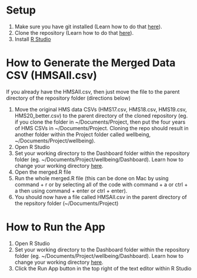 # Setup
1. Make sure you have git installed (Learn how to do that [here](https://github.com/git-guides/install-git)).
2. Clone the repository (Learn how to do that [here](https://docs.github.com/en/repositories/creating-and-managing-repositories/cloning-a-repository)).
3. Install [R Studio](https://www.rstudio.com/products/rstudio/download/)

# How to Generate the Merged Data CSV (HMSAll.csv)
If you already have the HMSAll.csv, then just move the file to the parent directory of the repository folder (directions below)

1. Move the original HMS data CSVs (HMS17.csv, HMS18.csv, HMS19.csv, HMS20_better.csv) to the parent directory of the cloned repository (eg. if you clone the folder in ~/Documents/Project, then put the four years of HMS CSVs in ~/Documents/Project. Cloning the repo should result in another folder within the Project folder called wellbeing, ~/Documents/Project/wellbeing).
2. Open R Studio
3. Set your working directory to the Dashboard folder within the repository folder (eg. ~/Documents/Project/wellbeing/Dashboard). Learn how to change your working directory [here](https://support.rstudio.com/hc/en-us/articles/200711843-Working-Directories-and-Workspaces-in-the-RStudio-IDE).
4. Open the merged.R file
5. Run the whole merged.R file (this can be done on Mac by using command + r or by selecting all of the code with command + a or ctrl + a then using command + enter or ctrl + enter).
6. You should now have a file called HMSAll.csv in the parent directory of the repsitory folder (~/Documents/Project)

# How to Run the App
1. Open R Studio
2. Set your working directory to the Dashboard folder within the repository folder (eg. ~/Documents/Project/wellbeing/Dashboard). Learn how to change your working directory [here](https://support.rstudio.com/hc/en-us/articles/200711843-Working-Directories-and-Workspaces-in-the-RStudio-IDE).
3. Click the Run App button in the top right of the text editor within R Studio
